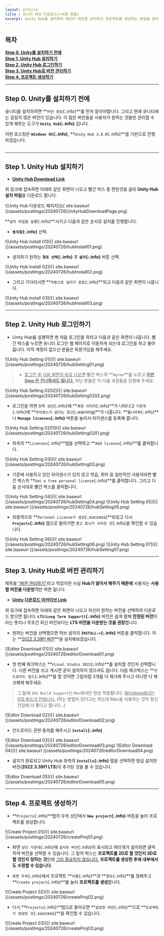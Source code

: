 ```yaml
---
layout: article 
title : 유니티 허브 다운로드(+사용 방법)
excerpt: Unity Hub를 설치하여 에디터 버전을 관리하고 프로젝트를 생성하는 방법을 알아봅니다.
---
```


## 목차
**[Step 0. Unity를 설치하기 전에](#step-0-unity를-설치하기-전에)**<br/>
**[Step 1. Unity Hub 설치하기](#step-1-unity-hub-설치하기)**<br/>
**[Step 2. Unity Hub 로그인하기](#step-2-unity-hub-로그인하기)**<br/>
**[Step 3. Unity Hub로 버전 관리하기](#step-3-unity-hub로-버전-관리하기)**<br/>
**[Step 4. 프로젝트 생성하기](#step-4-프로젝트-생성하기)**<br/>

---
## Step 0. Unity를 설치하기 전에
유니티를 설치하려면 **`버전 정보`{:.info}**를 먼저 알아야합니다. 그리고 현재 유니티에는 굉장히 많은 버전이 있습니다. 이 많은 버전들을 사용자가 원하는 것들만 관리할 수 있게 해주는 도구가 **`Unity Hub`{:.info}** 입니다.

이번 포스팅은 **`Windows OS`{:.info}**, **`Uniny Hub 3.8.0`{:.info}**을 기반으로 진행하겠습니다.
<br/><br/>

---
## Step 1. Unity Hub 설치하기
- **[Unity Hub Download Link](https://unity.com/kr/download)**

위 링크에 접속하면 아래와 같은 화면이 나오고 빨간 박스 중 편한것을 골라 **Unity Hub 설치 파일**을 다운로드 합니다.

![Unity Hub 다운로드 페이지]({{ site.baseurl }}/assets/postImgs/20240726/UnityHubDownloadPage.png)

**`설치 파일을 실행`{:.info}**시키고 다음과 같은 순서로 설치를 진행합니다.

- **`동의함`{:.info}** 선택.

![Unity Hub install 01]({{ site.baseurl }}/assets/postImgs/20240726/hubInstall01.png)
<br/>

- 설치하기 원하는 **`경로 선택`{:.info}** 후 **`설치`{:.info}** 버튼 선택.

![Unity Hub install 02]({{ site.baseurl }}/assets/postImgs/20240726/hubInstall02.png)
<br/>

- 그리고 기다리시면 **`자동으로 설치가 완료`{:.info}**되고 다음과 같은 화면이 나옵니다.

![Unity Hub install 03]({{ site.baseurl }}/assets/postImgs/20240726/hubInstall03.png)

---
## Step 2. Unity Hub 로그인하기

- Unity Hub를 실행하면 맨 처음 로그인을 하라고 다음과 같은 화면이 나옵니다. 빨간 박스를 누르면 유니티 로그인 웹 페이지로 이동하게 되는데 로그인을 하고 돌아옵니다. 아직 계정이 없으신 분들은 회원가입을 해주세요.

![Unity Hub Setting 01]({{ site.baseurl }}/assets/postImgs/20240726/hubSetting01.png)
<br/>

> - <u>로그인 후 다음 화면이 바로 나오면</u> 빨간 박스의 **`Agree`**를 누르고 **<u>이번 Step 은 건너뛰셔도 됩니다.</u>** 아닌 분들은 이 다음 과정들을 진행해 주세요.


![Unity Hub Setting 0202]({{ site.baseurl }}/assets/postImgs/20240726/hubSetting0202.png)
<br/>

- 로그인을 하면 `왼쪽 상단`{:.info}에 **`계정 이미지`{:.info}**가 나타나고 `가운데`{:.info}에 **`라이센스가 없다는 경고`{:.warning}**가 나옵니다. **`톱니바퀴`{:.info}**나 **`Manage licenses`{:.info}** 버튼을 눌러서 라이센스를 등록해 줍니다.

![Unity Hub Setting 0201]({{ site.baseurl }}/assets/postImgs/20240726/hubSetting0201.png)
<br/>

- 좌측의 **`Licenses`{:.info}**탭을 선택하고 **`Add license`{:.info}**를 클릭합니다.

![Unity Hub Setting 03]({{ site.baseurl }}/assets/postImgs/20240726/hubSetting03.png)
<br/>

- 기존에 사용하고 있던 라이센스가 있지 않고 학습, 취미 등 일반적인 사용자라면 빨간 박스의 **`Get a free personal license`{:.info}**를 클릭합니다. 그리고 다음 순서대로 빨간 박스를 클릭합니다.

![Unity Hub Setting 04]({{ site.baseurl }}/assets/postImgs/20240726/hubSetting04.png)
![Unity Hub Setting 05]({{ site.baseurl }}/assets/postImgs/20240726/hubSetting05.png)
<br/>

- 최종적으로 **`Personal License가 생성`{:.success}**되었고 다시 **`Projects`{:.info}** 탭으로 돌아가면 `경고 표시가 사라진 것`{:.info}을 확인할 수 있습니다.

![Unity Hub Setting 06]({{ site.baseurl }}/assets/postImgs/20240726/hubSetting06.png)
![Unity Hub Setting 07]({{ site.baseurl }}/assets/postImgs/20240726/hubSetting07.png)

---
## Step 3. Unity Hub로 버전 관리하기

제목을 <u>"버전 관리하기"</u>라고 적었지만 사실 **Hub가 알아서 해주기 때문에** 사용자는 **사용할 버전을 다운받기**만 하면 됩니다.

- **[Unity 다운로드 아카이브 Link](https://unity.com/kr/releases/editor/archive)**

위 링크에 접속하면 아래와 같은 화면이 나오고 자신이 원하는 버전을 선택하여 다운로드 받으면 됩니다. **`LTS(Long Term Support)`{:.info}** 버전은 쉽게 말해 **안정된 버전**이라는 뜻이니 무조건 최신 버전보다는 **LTS 버전을 다운받는 것을 권장**합니다.

- 원하는 버전을 선택했으면 허브 설치의 **`INSTALL->`{:.info}** 버튼을 클릭합니다. 저는 **<u>2022.3.39f1 버전</u>**을 설치해보겠습니다.

![Editor Download 01]({{ site.baseurl }}/assets/postImgs/20240726/editorDownload01.png)
<br/>

- 첫 번째 체크박스는 **`Visual Studio 2022`{:.info}**를 설치할 것인지 선택합니다. 다른 버전을 쓰고 계시면 굳이 설치하지 않으셔도 됩니다. 
다음 체크박스는 **`안드로이드 빌드`{:.info}**를 할 것이면 그림처럼 3개를 다 체크해 주시고 아니면 다 체크해제 해주세요.

> 그 밑에 `IOS Build Support`는 `Mac`에서만 정상 작동합니다. <u>Windows에서는 IOS 빌드가 안됩니다.</u> (하는 방법이 있다고는 하는데 Mac을 사용하는 것이 정신건강에 더 좋다고 합니다...)

![Editor Download 02]({{ site.baseurl }}/assets/postImgs/20240726/editorDownload02.png)
<br/>

- 안드로이드 관련 동의를 해주시고 **`Install`{:.info}**

![Editor Download 03]({{ site.baseurl }}/assets/postImgs/20240726/editorDownload03.png)
![Editor Download 04]({{ site.baseurl }}/assets/postImgs/20240726/editorDownload04.png)
<br/>

- 설치가 완료되고 Unity Hub 좌측의 **`Installs`{:.info}** 탭을 선택하면 방금 설치한 버전(**2022.3.39f1 LTS**)이 추가된 것을 볼 수 있습니다.

![Editor Download 05]({{ site.baseurl }}/assets/postImgs/20240726/editorDownload05.png)

---
## Step 4. 프로젝트 생성하기

- **`Projects`{:.info}**탭의 우측 상단에서 **`New project`{:.info}** 버튼을 눌러 프로젝트를 생성합니다.

![Create Project 01]({{ site.baseurl }}/assets/postImgs/20240726/createProj01.png)
<br/>

- 화면 `상단 가운데`{:.info}에 `설치된 버전`{:.info}이 표시되고 여러개가 설치되면 클릭하여 버전을 선택할 수 있습니다. 그 밑의 박스는 **프로젝트를 2D로 할 것인지 3D로 할 것인지 정하는 것**인데 <u>그리 중요하지 않습니다.</u> **프로젝트를 생성한 후에 내부에서도 수정할 수 있습니다.**

- `화면 우측`{:.info}에서 프로젝트 **`이름`{:.info}**과 **`경로`{:.info}**를 정해주고 **`Create project`{:.info}**를 눌러 **프로젝트를 생성**합니다.

![Create Project 02]({{ site.baseurl }}/assets/postImgs/20240726/createProj02.png)
<br/>

- 다시 **`Projects`{:.info}**탭으로 돌아오면 **`설정한 버전`{:.info}**으로 **`프로젝트가 생성된 것`{:.success}**을 확인할 수 있습니다.

![Create Project 03]({{ site.baseurl }}/assets/postImgs/20240726/createProj03.png)
